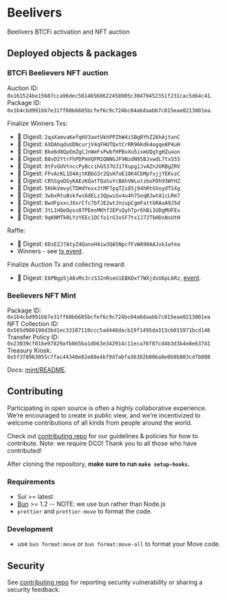 # Beelivers

Beelivers BTCFi activation and NFT auction

## Deployed objects & packages

### BTCFi Beelievers NFT auction

Auction ID: `0x161524be15687cca96dec58146568622458905c30479452351f231cac5d64c41`.
Package ID: `0x1b4cbd991bb7e31ff60b6685bcfef6c9c724bc04a6daabb7c815eae0213001ea`.

Finalize Winners Txs:

- 🔗 Digest: `2qaXamvaKefqHV3aetUkhPPZhW4iSBgRYhZ26hAjtanC`
- 🔗 Digest: `6XDAhqduUDNcurjV4qFHUTQxtCrRR96Kdk4ogqe8P4uH`
- 🔗 Digest: `Bke6d8QpEmZgCJnWeFsPwbfHPBxXu5ismUQgtgHZuaon`
- 🔗 Digest: `B8vD2YtrFhPDPmVQFM2QNNGJF9NzdN95BJvwdL7txS55`
- 🔗 Digest: `8tFvGUVtnccPyBccihG537UJ17Xupg1JvAZnJURBgZRV`
- 🔗 Digest: `FPvAcKL1D4AjtKBbG3r2QsH7oE18K4CbMpfxjjYEKvzC`
- 🔗 Digest: `CRSSgoDGyKAEzKQatTQaSuYcBAhVWLutzboFDh93WYHZ`
- 🔗 Digest: `5KHkVmvyCTDHdYexxJtMF7pqTZs85j94hRtGVoydTSXg`
- 🔗 Digest: `3wbxRtuBskfws6dELz3QpwiGv4u4h7SeqBJwtA1cLRm7`
- 🔗 Digest: `BwdFpxxcJXxrCfc7bfJE2wtJnzupCgmFattbRAoA9J5d`
- 🔗 Digest: `3tL1HQeDpss87PEmsMKhf2EPsQyhTpr6hBi1UDgMUFEx`
- 🔗 Digest: `9qKNMTkRLYzYEEc1DCfo1rG3vSF7tx1J72TbHDsNsUtH`

Raffle:

- 🔗 Digest: `6DsEZJ7AtyZ4QanoH4iw3QA5NpcfFvWA98AAJxk1wYea`
- Winners - see [tx event](https://suivision.xyz/txblock/6DsEZJ7AtyZ4QanoH4iw3QA5NpcfFvWA98AAJxk1wYea?tab=Events).

Finalize Auction Tx and collecting reward:

- 🔗 Digest: `E6PBgp5jA6vMs3rzS32nRseUiEBkDxf7WXjdsU6pL6Rz`, [event](https://suivision.xyz/txblock/E6PBgp5jA6vMs3rzS32nRseUiEBkDxf7WXjdsU6pL6Rz?tab=Events).

### Beelievers NFT Mint

Package ID: `0x1b4cbd991bb7e31ff60b6685bcfef6c9c724bc04a6daabb7c815eae0213001ea`
NFT Collection ID: `0x565d980198d3bd1ec33107110ccc5ad448dacb19f1495da313cb015971bcd146`
Transfer Policy ID: `0x23039cf016e97829afb865ba1db63e342914c11eca76f87cd4b3d3b4e8e63741`
Treasury Kiosk: `0x5f3f8963055c7fac44340e82e88e4b79d7abfa36382b006a8e0b9b803cdfb088`

Docs: [mint/README](./mint/README.md).

## Contributing

Participating in open source is often a highly collaborative experience. We’re encouraged to create in public view, and we’re incentivized to welcome contributions of all kinds from people around the world.

Check out [contributing repo](https://github.com/gonative-cc/contributig) for our guidelines & policies for how to contribute. Note: we require DCO! Thank you to all those who have contributed!

After cloning the repository, **make sure to run `make setup-hooks`.**

### Requirements

- Sui >= latest
- [Bun](https://bun.com/) >= 1.2 -- NOTE: we use bun rather than Node.js
- `prettier` and `prettier-move` to format the code.

### Development

- use `bun format:move` or `bun format:move-all` to format your Move code.

## Security

See [contributing repo](https://github.com/gonative-cc/contributig) for reporting security vulnerability or sharing a security feedback.
